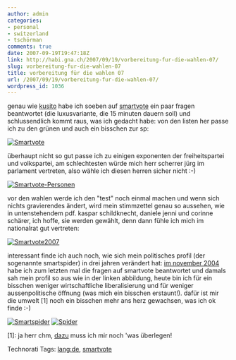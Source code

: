 ```yaml
---
author: admin
categories:
- personal
- switzerland
- tschörman
comments: true
date: 2007-09-19T19:47:18Z
link: http://habi.gna.ch/2007/09/19/vorbereitung-fur-die-wahlen-07/
slug: vorbereitung-fur-die-wahlen-07
title: vorbereitung für die wahlen 07
url: /2007/09/19/vorbereitung-fur-die-wahlen-07/
wordpress_id: 1036
---
```


genau wie [kusito](http://2xm.org/?p=225) habe ich soeben auf [smartvote](http://www.smartvote.ch) ein paar fragen beantwortet (die luxusvariante, die 15 minuten dauern soll) und schlussendlich kommt raus, was ich gedacht habe:
von den listen her passe ich zu den grünen und auch ein bisschen zur sp:


[![Smartvote](http://habi.gna.ch/wp-content/uploads/2007/09/smartvote-tm.jpg)](http://habi.gna.ch/wp-content/uploads/2007/09/smartvote.jpg)

überhaupt nicht so gut passe ich zu einigen exponenten der freiheitspartei und volkspartei, am schlechtesten würde mich herr scherrer jürg im parlament vertreten, also wähle ich diesen herren sicher nicht :-)


[![Smartvote-Personen](http://habi.gna.ch/wp-content/uploads/2007/09/smartvote-personen-tm.jpg)](http://habi.gna.ch/wp-content/uploads/2007/09/smartvote-personen.jpg)

vor den wahlen werde ich den "test" noch einmal machen und wenn sich nichts gravierendes ändert, wird mein stimmzettel genau so aussehen, wie in untenstehendem pdf. kaspar schildknecht, daniele jenni und corinne schärer, ich hoffe, sie werden gewählt, denn dann fühle ich mich im nationalrat gut vertreten:


[![Smartvote2007](http://habi.gna.ch/wp-content/uploads/2007/09/smartvote2007-tm.jpg)](http://habi.gna.ch/wp-content/uploads/2007/09/smartvote2007.pdf)

interessant finde ich auch noch, wie sich mein politisches profil (der sogenannte smartspider) in drei jahren verändert hat: [im november 2004](http://habi.gna.ch/2004/11/21/data-mining/) habe ich zum letzten mal die fragen auf smartvote beantwortet und damals sah mein profil so aus wie in der linken abbildung, heute bin ich für ein bisschen weniger wirtschaftliche liberalisierung und für weniger aussenpolitische öffnung (was mich ein bisschen erstaunt!). dafür ist mir die umwelt [1] noch ein bisschen mehr ans herz gewachsen, was ich ok finde :-)


[![Smartspider](http://habi.gna.ch/wp-content/uploads/2007/09/smartspider-tm.jpg)](http://habi.gna.ch/wp-content/uploads/2007/09/smartspider.jpg) [![Spider](http://habi.gna.ch/wp-content/uploads/2007/09/spider-tm.jpg)](http://habi.gna.ch/wp-content/uploads/2007/09/spider.jpg)

[1]: ja herr chm, [dazu](http://bloxxs.ch/?p=974) muss ich mir noch 'was überlegen!



Technorati Tags: [lang:de](http://www.technorati.com/tag/lang:de), [smartvote](http://www.technorati.com/tag/smartvote)
